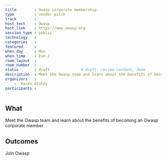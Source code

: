 ```yaml
---
title        : Owasp corporate membership
type         : vendor-pitch
track        :
host_text    : Owasp
host_link    : https://www.owasp.org
session_type : public
technology   :
categories   :
featured     :
when_day     : Mon
when_time    : Eve-2
room_layout  :
room_number  :
status       : draft              # draft, review-content, done
description  : Meet the Owasp team and learn about the benefits of becoming an Owasp corporate member
organizers   :
    -  Karen Staley
participants :
---
```


## What

Meet the Owasp team and learn about the benefits of becoming an Owasp corporate member

## Outcomes

Join Owasp




